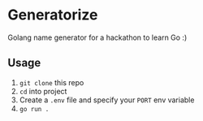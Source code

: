 # Generatorize
Golang name generator for a hackathon to learn Go :)

## Usage
1. `git clone` this repo
2. `cd` into project
3. Create a `.env` file and specify your `PORT` env variable
4. `go run .`
